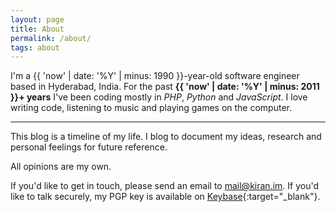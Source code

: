 ```yaml
---
layout: page
title: About
permalink: /about/
tags: about
---
```


I'm a {{ 'now' | date: '%Y' | minus: 1990 }}-year-old software engineer based in Hyderabad, India. For the past **{{ 'now' | date: '%Y' | minus: 2011 }}+ years** I've been coding mostly in *PHP*, *Python* and *JavaScript*. I love writing code, listening to music and playing games on the computer.

---

This blog is a timeline of my life. I blog to document my ideas, research and personal feelings for future reference.

All opinions are my own.

If you'd like to get in touch, please send an email to [mail@kiran.im](mailto:mail@kiran.im). If you'd like to talk securely, my PGP key is available on [Keybase](https://keybase.io/saikiransripada){:target="_blank"}.
